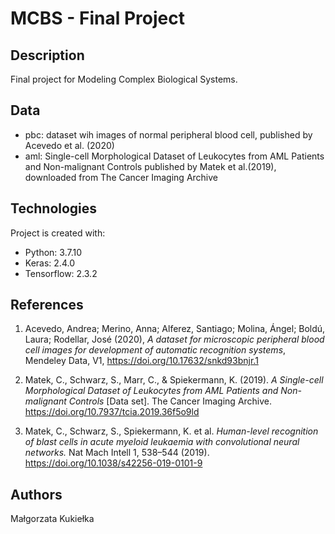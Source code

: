 # **MCBS - Final Project**

## Description
Final project for Modeling Complex Biological Systems.


## Data
* pbc: dataset wih images of normal peripheral blood cell, published by Acevedo et al. (2020)
* aml: Single-cell Morphological Dataset of Leukocytes from AML Patients and Non-malignant Controls published by Matek et al.(2019), downloaded from The Cancer Imaging Archive 
	
	

	
## Technologies
Project is created with:
* Python: 3.7.10
* Keras: 2.4.0
* Tensorflow: 2.3.2


## References

1. Acevedo, Andrea; Merino, Anna; Alferez, Santiago; Molina, Ángel; Boldú, Laura; Rodellar, José (2020), *A dataset for microscopic peripheral blood cell images for development of automatic recognition systems*, Mendeley Data, V1, https://doi.org/10.17632/snkd93bnjr.1

2. Matek, C., Schwarz, S., Marr, C., & Spiekermann, K. (2019). *A Single-cell Morphological Dataset of Leukocytes from AML Patients and Non-malignant Controls* [Data set]. The Cancer Imaging Archive. https://doi.org/10.7937/tcia.2019.36f5o9ld

3. Matek, C., Schwarz, S., Spiekermann, K.  et al.  *Human-level recognition of blast cells in acute myeloid leukaemia with convolutional neural networks.*  Nat Mach Intell   1,  538–544 (2019). https://doi.org/10.1038/s42256-019-0101-9

## Authors
Małgorzata Kukiełka 
